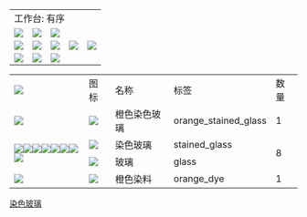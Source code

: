 <table>
	<tablebody>
		<tr>
			<td colspan="5">工作台: 有序</td>
		</tr>
		<tr>
			<td><img src="C:/Users/seese/Files/Projects/MC_datapacks/recipe_auto_manual/LemonTea_auto_recipes/output/mc_icon/buildingBlocks/glass/red_stained_glass.png"></td>
			<td><img src="C:/Users/seese/Files/Projects/MC_datapacks/recipe_auto_manual/LemonTea_auto_recipes/output/mc_icon/buildingBlocks/glass/red_stained_glass.png"></td>
			<td><img src="C:/Users/seese/Files/Projects/MC_datapacks/recipe_auto_manual/LemonTea_auto_recipes/output/mc_icon/buildingBlocks/glass/red_stained_glass.png"></td>
			<td colspan="2"></td>
		</tr>
		<tr>
			<td><img src="C:/Users/seese/Files/Projects/MC_datapacks/recipe_auto_manual/LemonTea_auto_recipes/output/mc_icon/buildingBlocks/glass/red_stained_glass.png"></td>
			<td><img src="C:/Users/seese/Files/Projects/MC_datapacks/recipe_auto_manual/LemonTea_auto_recipes/output/mc_icon/misc/dye/orange_dye.png"></td>
			<td><img src="C:/Users/seese/Files/Projects/MC_datapacks/recipe_auto_manual/LemonTea_auto_recipes/output/mc_icon/buildingBlocks/glass/red_stained_glass.png"></td>
			<td><img src="C:/Users/seese/Files/Projects/MC_datapacks/recipe_auto_manual/LemonTea_auto_recipes/output/mc_icon/recipes/arrow.png"></td>
			<td><img src="C:/Users/seese/Files/Projects/MC_datapacks/recipe_auto_manual/LemonTea_auto_recipes/output/mc_icon/buildingBlocks/glass/orange_stained_glass.png"></td>
		</tr>
		<tr>
			<td><img src="C:/Users/seese/Files/Projects/MC_datapacks/recipe_auto_manual/LemonTea_auto_recipes/output/mc_icon/buildingBlocks/glass/red_stained_glass.png"></td>
			<td><img src="C:/Users/seese/Files/Projects/MC_datapacks/recipe_auto_manual/LemonTea_auto_recipes/output/mc_icon/buildingBlocks/glass/red_stained_glass.png"></td>
			<td><img src="C:/Users/seese/Files/Projects/MC_datapacks/recipe_auto_manual/LemonTea_auto_recipes/output/mc_icon/buildingBlocks/glass/red_stained_glass.png"></td>
			<td colspan="2"></td>
		</tr>
	</tablebody>
</table>
<table>
	<tablebody>
		<tr>
			<td><img src="C:/Users/seese/Files/Projects/MC_datapacks/recipe_auto_manual/LemonTea_auto_recipes/output/mc_icon/recipes/tile.png"></td>
			<td>图标</td>
			<td>名称</td>
			<td>标签</td>
			<td>数量</td>
		</tr>
		<tr>
			<td><img src="C:/Users/seese/Files/Projects/MC_datapacks/recipe_auto_manual/LemonTea_auto_recipes/output/mc_icon/recipes/arrow.png"></td>
			<td><img src="C:/Users/seese/Files/Projects/MC_datapacks/recipe_auto_manual/LemonTea_auto_recipes/output/mc_icon/buildingBlocks/glass/orange_stained_glass.png"></td>
			<td>橙色染色玻璃</td>
			<td>orange_stained_glass</td>
			<td>1</td>
		</tr>
		<tr>
			<td rowspan="2"><img src="C:/Users/seese/Files/Projects/MC_datapacks/recipe_auto_manual/LemonTea_auto_recipes/output/mc_icon/recipes/01.png"><img src="C:/Users/seese/Files/Projects/MC_datapacks/recipe_auto_manual/LemonTea_auto_recipes/output/mc_icon/recipes/02.png"><img src="C:/Users/seese/Files/Projects/MC_datapacks/recipe_auto_manual/LemonTea_auto_recipes/output/mc_icon/recipes/03.png"><img src="C:/Users/seese/Files/Projects/MC_datapacks/recipe_auto_manual/LemonTea_auto_recipes/output/mc_icon/recipes/04.png"><img src="C:/Users/seese/Files/Projects/MC_datapacks/recipe_auto_manual/LemonTea_auto_recipes/output/mc_icon/recipes/06.png"><img src="C:/Users/seese/Files/Projects/MC_datapacks/recipe_auto_manual/LemonTea_auto_recipes/output/mc_icon/recipes/07.png"><img src="C:/Users/seese/Files/Projects/MC_datapacks/recipe_auto_manual/LemonTea_auto_recipes/output/mc_icon/recipes/08.png"><img src="C:/Users/seese/Files/Projects/MC_datapacks/recipe_auto_manual/LemonTea_auto_recipes/output/mc_icon/recipes/09.png"></td>
			<td><img src="C:/Users/seese/Files/Projects/MC_datapacks/recipe_auto_manual/LemonTea_auto_recipes/output/mc_icon/buildingBlocks/glass/red_stained_glass.png"></td>
			<td><a>染色玻璃</a></td>
			<td><a>stained_glass</a></td>
			<td rowspan="2">8</td>
		</tr>
		<tr>
			<td><img src="C:/Users/seese/Files/Projects/MC_datapacks/recipe_auto_manual/LemonTea_auto_recipes/output/mc_icon/buildingBlocks/glass/glass.png"></td>
			<td>玻璃</td>
			<td>glass</td>
		</tr>
		<tr>
			<td><img src="C:/Users/seese/Files/Projects/MC_datapacks/recipe_auto_manual/LemonTea_auto_recipes/output/mc_icon/recipes/05.png"></td>
			<td><img src="C:/Users/seese/Files/Projects/MC_datapacks/recipe_auto_manual/LemonTea_auto_recipes/output/mc_icon/misc/dye/orange_dye.png"></td>
			<td>橙色染料</td>
			<td>orange_dye</td>
			<td>1</td>
		</tr>
	</tablebody>
</table>


[染色玻璃](stained_glass.md)